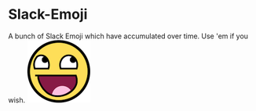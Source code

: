 # Slack-Emoji
A bunch of Slack Emoji which have accumulated over time. Use 'em if you wish.
![awesome-face](emoji/awesome-face.png)
